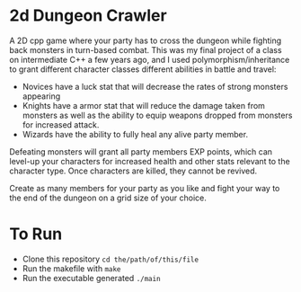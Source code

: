 # 2d Dungeon Crawler #
A 2D cpp game where your party has to cross the dungeon while fighting back monsters in turn-based combat. This was my final project of a class on intermediate C++ a few years ago, and I used polymorphism/inheritance to grant different character classes different abilities in battle and travel:

- Novices have a luck stat that will decrease the rates of strong monsters appearing
- Knights have a armor stat that will reduce the damage taken from monsters as well as the ability to equip weapons dropped from monsters for increased attack.
- Wizards have the ability to fully heal any alive party member.

Defeating monsters will grant all party members EXP points, which can level-up your characters for increased health and other stats relevant to the character type. Once characters are killed, they cannot be revived.

Create as many members for your party as you like and fight your way to the end of the dungeon on a grid size of your choice.

# To Run #
- Clone this repository `cd the/path/of/this/file`
- Run the makefile with `make`
- Run the executable generated `./main`

